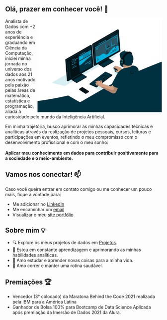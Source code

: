 ## Olá, prazer em conhecer você! :wave:
<img align="right" alt="GIF" src="https://github.com/gustavolq/gustavolq/blob/main/assets/Code.gif" width="400" height="300" />

Analista de Dados com +2 anos de experiência e graduando em Ciência da Computação, iniciei minha jornada no universo dos dados aos 21 anos motivado pela paixão pelas áreas de matemática, estatística e programação, aliada à curiosidade pelo mundo da Inteligência Artificial.

Em minha trajetória, busco aprimorar as minhas capacidades técnicas e analíticas através da realização de projetos pessoais, cursos, leituras e participações em eventos, refletindo o meu compromisso com o desenvolvimento profissional e com o meu sonho: <br> <br>
**Aplicar meu conhecimento em dados para contribuir positivamente para a sociedade e o meio-ambiente.**

## Vamos nos conectar! 📫
Caso você queira entrar em contato comigo ou me conhecer um pouco mais, fique à vontade para:
- Me adicionar no [LinkedIn](https://www.linkedin.com/in/gustavoquadra/)
- Me encaminhar um [email](mailto:gglquadra@gmail.com)
- Visualizar o meu [site portfólio](https://gustavolq.github.io/)

## Sobre mim 💡
- 🔍 Explore os meus projetos de dados em [Projetos](https://github.com/gustavolq/Projetos).
- 🌱 Estou em constante aprendizagem e aprimorando as minhas habilidades analíticas.
- 📖 Amo estudar e aprender novas coisas para a minha vida.
- 🏃 Amo correr e manter uma rotina saudável.

## **Premiações 🏆**
- Vencedor (3° colocado) da Maratona Behind the Code 2021 realizada pela IBM para a América Latina <br>
- Ganhador de Bolsa 100% para Bootcamp de Data Science Aplicada após premiação da Imersão de Dados 2021 da Alura.
